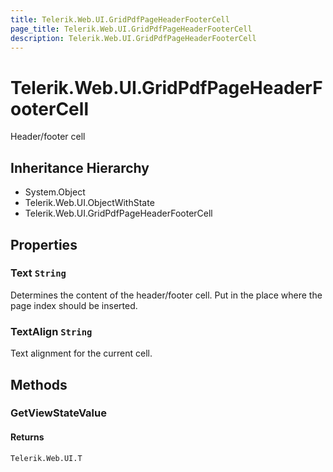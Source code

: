 ```yaml
---
title: Telerik.Web.UI.GridPdfPageHeaderFooterCell
page_title: Telerik.Web.UI.GridPdfPageHeaderFooterCell
description: Telerik.Web.UI.GridPdfPageHeaderFooterCell
---
```


# Telerik.Web.UI.GridPdfPageHeaderFooterCell

Header/footer cell

## Inheritance Hierarchy

* System.Object
* Telerik.Web.UI.ObjectWithState
* Telerik.Web.UI.GridPdfPageHeaderFooterCell

## Properties

###  Text `String`

Determines the content of the header/footer cell. 
            Put  in the place where the page index should be inserted.

###  TextAlign `String`

Text alignment for the current cell.

## Methods

###  GetViewStateValue

#### Returns

`Telerik.Web.UI.T` 

